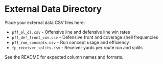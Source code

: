 # External Data Directory

Place your external data CSV files here:

- `pff_ol_dl.csv` - Offensive line and defensive line win rates
- `pff_def_front_cov.csv` - Defensive front and coverage shell frequencies
- `pff_run_concepts.csv` - Run concept usage and efficiency
- `fp_receiver_splits.csv` - Receiver yards per route run and splits

See the README for expected column names and formats.
